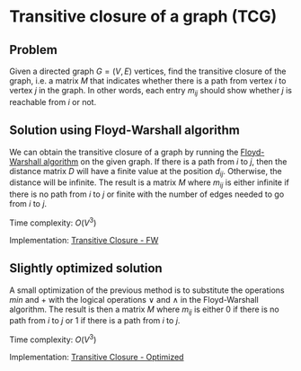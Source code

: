 # Transitive closure of a graph (TCG)

## Problem

Given a directed graph $G = (V,E)$ vertices, find the transitive closure of the graph, i.e. a matrix $M$ that indicates whether there is a path from vertex $i$ to vertex $j$ in the graph. In other words, each entry $m_{ij}$ should show whether $j$ is reachable from $i$ or not.

## Solution using Floyd-Warshall algorithm

We can obtain the transitive closure of a graph by running the [Floyd-Warshall algorithm](https://github.com/pl3onasm/AADS/tree/main/algorithms/graphs/APSP-floyd) on the given graph. If there is a path from $i$ to $j$, then the distance matrix $D$ will have a finite value at the position $d_{ij}$. Otherwise, the distance will be infinite. The result is a matrix $M$ where $m_{ij}$ is either infinite if there is no path from $i$ to $j$ or finite with the number of edges needed to go from $i$ to $j$.

Time complexity: $O(V^3)$

Implementation: [Transitive Closure - FW](https://github.com/pl3onasm/AADS/blob/main/algorithms/graphs/APSP-tr-closure/tcg-1.c)

## Slightly optimized solution

A small optimization of the previous method is to substitute the operations $\textit{min}$ and $+$ with the logical operations $\lor$ and $\land$ in the Floyd-Warshall algorithm. The result is then a matrix $M$ where $m_{ij}$ is either 0 if there is no path from $i$ to $j$ or 1 if there is a path from $i$ to $j$.

Time complexity: $O(V^3)$

Implementation: [Transitive Closure - Optimized](https://github.com/pl3onasm/AADS/blob/main/algorithms/graphs/APSP-tr-closure/tcg-2.c)

